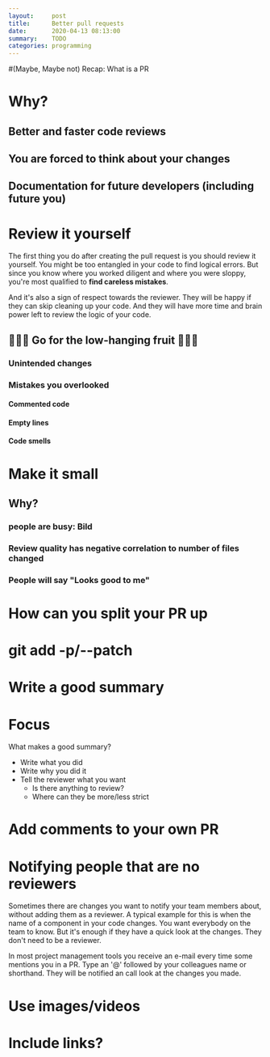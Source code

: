 ```yaml
---
layout:     post
title:      Better pull requests
date:       2020-04-13 08:13:00
summary:    TODO
categories: programming
---
```


#(Maybe, Maybe not) Recap: What is a PR

# Why?
## Better and faster code reviews
## You are forced to think about your changes
## Documentation for future developers (including future you)

# Review it yourself
The first thing you do after creating the pull request is you should review it yourself.
You might be too entangled in your code to find logical errors. 
But since you know where you worked diligent and where you were sloppy, you're most qualified to **find careless mistakes**. 

And it's also a sign of respect towards the reviewer. 
They will be happy if they can skip cleaning up your code. 
And they will have more time and brain power left to review the logic of your code.

## :watermelon::green_apple::pineapple:  Go for the low-hanging fruit :pineapple::green_apple::watermelon:  
### Unintended changes 
### Mistakes you overlooked
#### Commented code
#### Empty lines
#### Code smells





# Make it small
## Why? 
### people are busy: Bild
### Review quality has negative correlation to number of files changed 
### People will say "Looks good to me"

# How can you split your PR up

# git add -p/--patch

# Write a good summary 

# Focus


What makes a good summary?
- Write what you did
- Write why you did it
- Tell the reviewer what you want
  - Is there anything to review?
  - Where can they be more/less strict

# Add comments to your own PR



# Notifying people that are no reviewers
Sometimes there are changes you want to notify your team members about, without adding them as a reviewer. 
A typical example for this is when the name of a component in your code changes. 
You want everybody on the team to know. 
But it's enough if they have a quick look at the changes.
They don't need to be a reviewer. 

In most project management tools you receive an e-mail every time some mentions you in a PR. 
Type an '@' followed by your colleagues name or shorthand. 
They will be notified an call look at the changes you made.

# Use images/videos  

# Include links?
